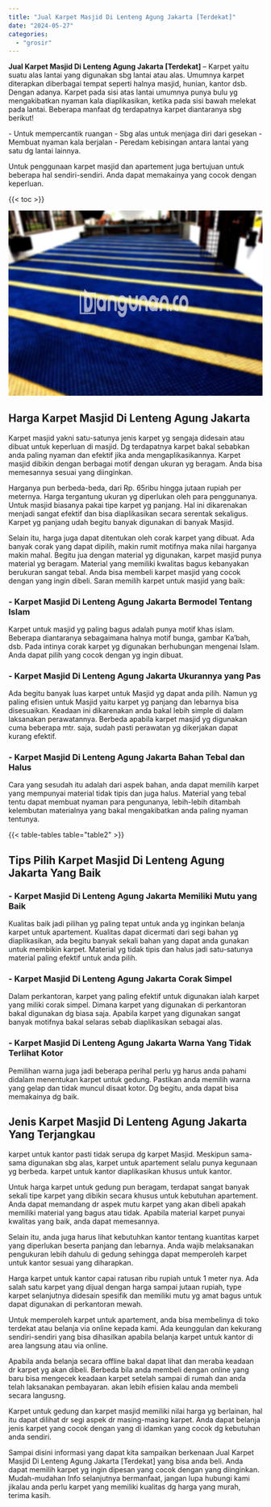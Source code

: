 ```yaml
---
title: "Jual Karpet Masjid Di Lenteng Agung Jakarta [Terdekat]"
date: "2024-05-27"
categories: 
  - "grosir"
---
```


**Jual Karpet Masjid Di Lenteng Agung Jakarta \[Terdekat\]** – Karpet yaitu suatu alas lantai yang digunakan sbg lantai atau alas. Umumnya karpet diterapkan diberbagai tempat seperti halnya masjid, hunian, kantor dsb. Dengan adanya. Karpet pada sisi atas lantai umumnya punya bulu yg mengakibatkan nyaman kala diaplikasikan, ketika pada sisi bawah melekat pada lantai. Beberapa manfaat dg terdapatnya karpet diantaranya sbg berikut!

\- Untuk mempercantik ruangan - Sbg alas untuk menjaga diri dari gesekan - Membuat nyaman kala berjalan - Peredam kebisingan antara lantai yang satu dg lantai lainnya.

Untuk penggunaan karpet masjid dan apartement juga bertujuan untuk beberapa hal sendiri-sendiri. Anda dapat memakainya yang cocok dengan keperluan.

{{< toc >}}

![Jual Karpet Masjid Di Lenteng Agung Jakarta [Terdekat]](/images/grosir-karpet-murah-17.png)

## Harga Karpet Masjid Di Lenteng Agung Jakarta

Karpet masjid yakni satu-satunya jenis karpet yg sengaja didesain atau dibuat untuk keperluan di masjid. Dg terdapatnya karpet bakal sebabkan anda paling nyaman dan efektif jika anda mengaplikasikannya. Karpet masjid dibikin dengan berbagai motif dengan ukuran yg beragam. Anda bisa memesannya sesuai yang diinginkan.

Harganya pun berbeda-beda, dari Rp. 65ribu hingga jutaan rupiah per meternya. Harga tergantung ukuran yg diperlukan oleh para penggunanya. Untuk masjid biasanya pakai tipe karpet yg panjang. Hal ini dikarenakan menjadi sangat efektif dan bisa diaplikasikan secara serentak sekaligus. Karpet yg panjang udah begitu banyak digunakan di banyak Masjid.

Selain itu, harga juga dapat ditentukan oleh corak karpet yang dibuat. Ada banyak corak yang dapat dipilih, makin rumit motifnya maka nilai harganya makin mahal. Begitu jua dengan material yg digunakan, karpet masjid punya material yg beragam. Material yang memiliki kwalitas bagus kebanyakan berukuran sangat tebal. Anda bisa membeli karpet masjid yang cocok dengan yang ingin dibeli. Saran memilih karpet untuk masjid yang baik:

### \- Karpet Masjid Di Lenteng Agung Jakarta Bermodel Tentang Islam

Karpet untuk masjid yg paling bagus adalah punya motif khas islam. Beberapa diantaranya sebagaimana halnya motif bunga, gambar Ka’bah, dsb. Pada intinya corak karpet yg digunakan berhubungan mengenai Islam. Anda dapat pilih yang cocok dengan yg ingin dibuat.

### \- Karpet Masjid Di Lenteng Agung Jakarta Ukurannya yang Pas

Ada begitu banyak luas karpet untuk Masjid yg dapat anda pilih. Namun yg paling efisien untuk Masjid yaitu karpet yg panjang dan lebarnya bisa disesuaikan. Keadaan ini dikarenakan anda bakal lebih simple di dalam laksanakan perawatannya. Berbeda apabila karpet masjid yg digunakan cuma beberapa mtr. saja, sudah pasti perawatan yg dikerjakan dapat kurang efektif.

### \- Karpet Masjid Di Lenteng Agung Jakarta Bahan Tebal dan Halus

Cara yang sesudah itu adalah dari aspek bahan, anda dapat memilih karpet yang mempunyai material tidak tipis dan juga halus. Material yang tebal tentu dapat membuat nyaman para pengunanya, lebih-lebih ditambah kelembutan materialnya yang bakal mengakibatkan anda paling nyaman tentunya.

{{< table-tables table="table2" >}}

## Tips Pilih Karpet Masjid Di Lenteng Agung Jakarta Yang Baik

### \- Karpet Masjid Di Lenteng Agung Jakarta Memiliki Mutu yang Baik

Kualitas baik jadi pilihan yg paling tepat untuk anda yg inginkan belanja karpet untuk apartement. Kualitas dapat dicermati dari segi bahan yg diaplikasikan, ada begitu banyak sekali bahan yang dapat anda gunakan untuk membikin karpet. Material yg tidak tipis dan halus jadi satu-satunya material paling efektif untuk anda pilih.

### \- Karpet Masjid Di Lenteng Agung Jakarta Corak Simpel

Dalam perkantoran, karpet yang paling efektif untuk digunakan ialah karpet yang miliki corak simpel. Dimana karpet yang digunakan di perkantoran bakal digunakan dg biasa saja. Apabila karpet yang digunakan sangat banyak motifnya bakal selaras sebab diaplikasikan sebagai alas.

### \- Karpet Masjid Di Lenteng Agung Jakarta Warna Yang Tidak Terlihat Kotor

Pemilihan warna juga jadi beberapa perihal perlu yg harus anda pahami didalam menentukan karpet untuk gedung. Pastikan anda memilih warna yang gelap dan tidak muncul disaat kotor. Dg begitu, anda dapat bisa memakainya dg baik.

## Jenis Karpet Masjid Di Lenteng Agung Jakarta Yang Terjangkau

karpet untuk kantor pasti tidak serupa dg karpet Masjid. Meskipun sama-sama digunakan sbg alas, karpet untuk apartement selalu punya kegunaan yg berbeda. karpet untuk kantor diaplikasikan khusus untuk kantor.

Untuk harga karpet untuk gedung pun beragam, terdapat sangat banyak sekali tipe karpet yang dibikin secara khusus untuk kebutuhan apartement. Anda dapat memandang dr aspek mutu karpet yang akan dibeli apakah memiliki material yang bagus atau tidak. Apabila material karpet punyai kwalitas yang baik, anda dapat memesannya.

Selain itu, anda juga harus lihat kebutuhkan kantor tentang kuantitas karpet yang diperlukan beserta panjang dan lebarnya. Anda wajib melaksanakan pengukuran lebih dahulu di gedung sehingga dapat memperoleh karpet untuk kantor sesuai yang diharapkan.

Harga karpet untuk kantor capai ratusan ribu rupiah untuk 1 meter nya. Ada salah satu karpet yang dijual dengan harga sampai jutaan rupiah, type karpet selanjutnya didesain spesifik dan memiliki mutu yg amat bagus untuk dapat digunakan di perkantoran mewah.

Untuk memperoleh karpet untuk apartement, anda bisa membelinya di toko terdekat atau belanja via online kepada kami. Ada keunggulan dan kekurang sendiri-sendiri yang bisa dihasilkan apabila belanja karpet untuk kantor di area langsung atau via online.

Apabila anda belanja secara offline bakal dapat lihat dan meraba keadaan dr karpet yg akan dibeli. Berbeda bila anda membeli dengan online yang baru bisa mengecek keadaan karpet setelah sampai di rumah dan anda telah laksanakan pembayaran. akan lebih efisien kalau anda membeli secara langusng.

Karpet untuk gedung dan karpet masjid memiliki nilai harga yg berlainan, hal itu dapat dilihat dr segi aspek dr masing-masing karpet. Anda dapat belanja jenis karpet yang cocok dengan yang di idamkan yang cocok dg kebutuhan anda sendiri.

Sampai disini informasi yang dapat kita sampaikan berkenaan Jual Karpet Masjid Di Lenteng Agung Jakarta \[Terdekat\] yang bisa anda beli. Anda dapat memilih karpet yg ingin dipesan yang cocok dengan yang diinginkan. Mudah-mudahan Info selanjutnya bermanfaat, jangan lupa hubungi kami jikalau anda perlu karpet yang memiliki kualitas dg harga yang murah, terima kasih.
